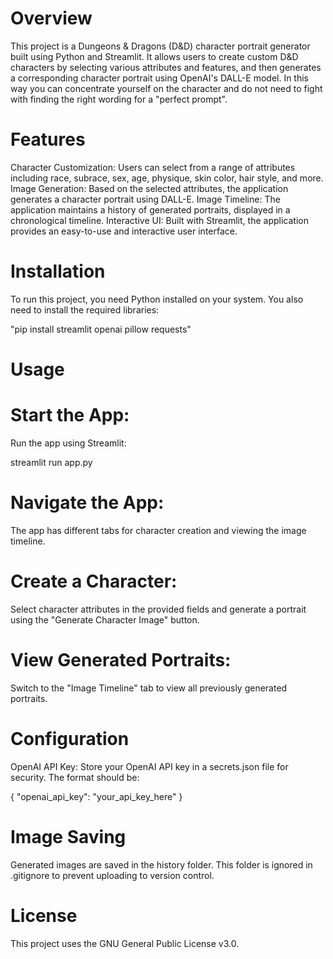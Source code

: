 # Overview

This project is a Dungeons & Dragons (D&D) character portrait generator built using Python and Streamlit. It allows users to create custom D&D characters by selecting various attributes and features, and then generates a corresponding character portrait using OpenAI's DALL-E model. In this way you can concentrate yourself on the character and do not need to fight with finding the right wording for a "perfect prompt".

# Features

Character Customization: Users can select from a range of attributes including race, subrace, sex, age, physique, skin color, hair style, and more.
Image Generation: Based on the selected attributes, the application generates a character portrait using DALL-E.
Image Timeline: The application maintains a history of generated portraits, displayed in a chronological timeline.
Interactive UI: Built with Streamlit, the application provides an easy-to-use and interactive user interface.

# Installation

To run this project, you need Python installed on your system. You also need to install the required libraries:

"pip install streamlit openai pillow requests"

# Usage

# Start the App:

Run the app using Streamlit:

streamlit run app.py

# Navigate the App:

The app has different tabs for character creation and viewing the image timeline.

# Create a Character:

Select character attributes in the provided fields and generate a portrait using the "Generate Character Image" button.

# View Generated Portraits:

Switch to the "Image Timeline" tab to view all previously generated portraits.

# Configuration

OpenAI API Key: Store your OpenAI API key in a secrets.json file for security. The format should be:

{
"openai_api_key": "your_api_key_here"
}

# Image Saving

Generated images are saved in the history folder. This folder is ignored in .gitignore to prevent uploading to version control.

# License

This project uses the GNU General Public License v3.0.
